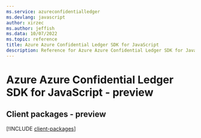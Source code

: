 ```yaml
---
ms.service: azureconfidentialledger
ms.devlang: javascript
author: xirzec
ms.author: jeffish
ms.data: 10/07/2022
ms.topic: reference
title: Azure Azure Confidential Ledger SDK for JavaScript
description: Reference for Azure Azure Confidential Ledger SDK for JavaScript
---
```

# Azure Azure Confidential Ledger SDK for JavaScript - preview

## Client packages - preview
[!INCLUDE [client-packages](azure-confidential-ledger-client-index.md)]
